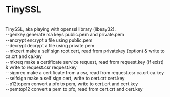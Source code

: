 # TinySSL
<br/>
TinySSL, aka playing with openssl library (libeay32).<br/>
--genkey                generate rsa keys public.pem and private.pem<br/>
--encrypt               encrypt a file using public.pem<br/>
--decrypt               decrypt a file using private.pem<br/>
--mkcert                make a self sign root cert, read from privatekey (option) & write to ca.crt and ca.key<br/>
--mkreq                 make a certificate service request, read from request.key (if exist) & write to request.csr request.key<br/>
--signreq               make a certificate from a csr, read from request.csr ca.crt ca.key<br/>
--selfsign              make a self sign cert, write to cert.crt cert.key<br/>
--p12topem              convert a pfx to pem, write to cert.crt and cert.key<br/>
--pemtop12              convert a pem to pfx, read from cert.crt and cert.key<br/>
<br/><br/>
